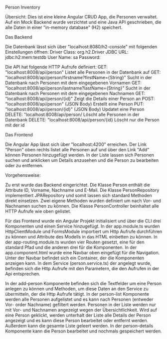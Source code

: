 Person Inventory

Übersicht:
Dies ist eine kleine Angular CRUD App, die Personen verwaltet. Auf ein Mock Backend wurde verzichtet und eine Java API geschrieben, die alle Daten in einer "in-memory database" (H2) speichert.

Das Backend

Die Datenbank lässt sich über "localhost:8080/h2-console" mit folgenden Einstellungen öffnen:
Driver Class: 	org.h2.Driver
JDBC URL: 	jdbc:h2:mem:testdb
User Name: 	sa
Password:	

Die API hat folgende HTTP Aufrufe definiert:
GET:	"localhost:8008/api/person"					Listet alle Personen in der Datenbank auf
GET:	"localhost:8008/api/person/firstname?firstName={String}"	Sucht in der Datenbank nach Personen mit dem eingegebenen Vornamen
GET:	"localhost:8008/api/person/lastname?lastName={String}"		Sucht in der Datenbank nach Personen mit dem eingegebenen Nachnamen
GET:	"localhost:8008/api/person/{id}"				Zeigt die Details einer Person an
POST:	"localhost:8008/api/person"	 (JSON Body)			Erstellt eine Person
PUT:	"localhost:8008/api/person/{id}" (JSON Body)			Updatet eine Person
DELETE:	"localhost:8008/api/person/					Löscht alle Personen in der Datenbank
DELETE: "localhost:8008/api/person/{id}					Löscht nur die Person mit der id



Das Frontend 

Die Angular App lässt sich über "localhost:4200" erreichen. Der Link "Person" oben rechts listet alle Personen auf und über den Link "Add" können Personen hinzugefügt werden.
In der Liste lassen sich Personen suchen und anklicken um Details anzusehen und die Person zu bearbeiten oder zu entfernen.


Vorgehensweise:

Zu erst wurde das Backend eingerichtet. Die Klasse Person enthält die Attribute ID, Vorname, Nachname und E-Mail. Die Klasse PersonRepository implementiert JPARepository und somit lassen sich standard Methoden direkt einsetzen. Zwei eigene Methoden wurden definiert um nach Vor- und Nachnamen suchen zu können.
Die Klasse PersonController beinhaltet alle HTTP Aufrufe wie oben gelistet.

Für das Frontend wurde ein Angular Projekt initialisiert und über die CLI drei Komponenten und einen Service hinzugefügt.
In der app.module.ts wurden HttpClientModule und FormsModule importiert um Http Aufrufe durchführen zu können und Attribute des Modells in das HTML einbetten zu können. In der app-routing.module.ts wurden vier Routen gesetzt, eine für den standard Pfad und die anderen drei für die Komponenten.
In der app.component.html wurde eine Navbar oben eingefügt für die Navigation. Unter der Navbar befindet sich ein Container, der die Komponenten anzeigen kann. In dem Service (person.service.ts) der angelegt wurde, befinden sich die Http Aufrufe mit den Parametern, die den Aufrufen in der Api entsprechen.

In der add-person Komponente befinden sich die Textfelder um eine Person anlegen zu können und Methoden, um diese Daten an den Service zu übermitteln, der die Http Aufrufe tätigt.
In der person-list Komponente werden alle Personen aufgelistet und es kann nach Personen (entweder Vor- order Nachname) gefiltert werden. Personen in der Liste werden nur mit Vor- und Nachnamen angezeigt wegen der Übersichtlichkeit. Wird auf eine Person geklickt, werden unterhalt der Liste alle Details der Person angezeigt und es kann diese Person bearbeitet oder entfernt werden. Außerdem kann die gesamte Liste geleert werden.
In der person-details Komponente kann die Person bearbeitet und nochmals gespeichert werden.
